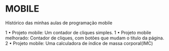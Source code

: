 # MOBILE
Histórico das minhas aulas de programação mobile

1 • Projeto mobile: Um contador de cliques simples.
1 • Projeto mobile melhorado: Contador de cliques, com botões que mudam o titulo da página.
2 • Projeto mobile: Uma calculadora de índice de massa corporal(IMC)
